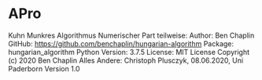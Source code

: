 # APro
Kuhn Munkres Algorithmus
Numerischer Part teilweise:
Author: Ben Chaplin
    GitHub: https://github.com/benchaplin/hungarian-algorithm
    Package: hungarian_algorithm
    Python Version: 3.7.5
    License: MIT License Copyright (c) 2020 Ben Chaplin
 Alles Andere: Christoph Plusczyk, 08.06.2020, Uni Paderborn
 Version 1.0
 
 
